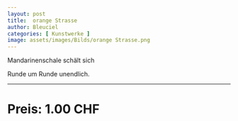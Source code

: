 ```yaml
---
layout: post
title:  orange Strasse
author: Bleuciel
categories: [ Kunstwerke ]
image: assets/images/Bilds/orange Strasse.png
---
```


Mandarinenschale schält sich

Runde um Runde unendlich.

-----

# Preis: 1.00 CHF